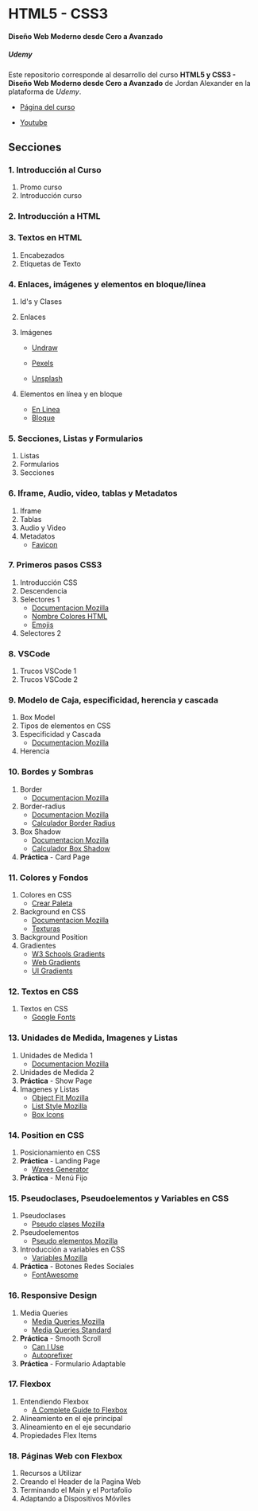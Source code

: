 # HTML5 - CSS3

#### Diseño Web Moderno desde Cero a Avanzado

##### Udemy

Este repositorio corresponde al desarrollo del curso **HTML5 y CSS3 - Diseño Web Moderno desde Cero a Avanzado** de Jordan Alexander en la plataforma de _Udemy_.

- [Página del curso](https://www.udemy.com/course/curso-diseno-web-moderno-desde-cero/)

- [Youtube](https://www.youtube.com/@AlexCGDesign)

## Secciones

### 1. Introducción al Curso

1. Promo curso
2. Introducción curso

### 2. Introducción a HTML

### 3. Textos en HTML

1.  Encabezados
1.  Etiquetas de Texto

### 4. Enlaces, imágenes y elementos en bloque/línea

1.  Id's y Clases
1.  Enlaces
1.  Imágenes

    - [Undraw](https://undraw.co/illustrations)

    - [Pexels](https://www.pexels.com/es-es/)
    - [Unsplash](https://unsplash.com/es)

1.  Elementos en línea y en bloque
    - [En Linea](https://developer.mozilla.org/es/docs/orphaned/Web/HTML/Inline_elements)
    - [Bloque](https://developer.mozilla.org/es/docs/Glossary/Block-level_content)

### 5. Secciones, Listas y Formularios

1.  Listas
1.  Formularios
1.  Secciones

### 6. Iframe, Audio, video, tablas y Metadatos

1. Iframe
1. Tablas
1. Audio y Video
1. Metadatos
   - [Favicon](https://favicon.io/favicon-converter/)

### 7. Primeros pasos CSS3

1. Introducción CSS
1. Descendencia
1. Selectores 1
   - [Documentacion Mozilla](https://developer.mozilla.org/es/docs/Web/CSS/CSS_Selectors)
   - [Nombre Colores HTML](https://htmlcolorcodes.com/es/nombres-de-los-colores/)
   - [Emojis](https://getemoji.com/)
1. Selectores 2

### 8. VSCode

1. Trucos VSCode 1
1. Trucos VSCode 2

### 9. Modelo de Caja, especificidad, herencia y cascada

1. Box Model
1. Tipos de elementos en CSS
1. Especificidad y Cascada
   - [Documentacion Mozilla](https://developer.mozilla.org/es/docs/Web/CSS/Specificity)
1. Herencia

### 10. Bordes y Sombras

1. Border
   - [Documentacion Mozilla](https://developer.mozilla.org/es/docs/Web/CSS/border-style)
1. Border-radius
   - [Documentacion Mozilla](https://developer.mozilla.org/en-US/docs/Web/CSS/border-radius)
   - [Calculador Border Radius](https://border-radius.com/)
1. Box Shadow
   - [Documentacion Mozilla](https://developer.mozilla.org/es/docs/Web/CSS/box-shadow)
   - [Calculador Box Shadow](https://www.cssmatic.com/box-shadow)
1. **Práctica** - Card Page

### 11. Colores y Fondos

1. Colores en CSS
   - [Crear Paleta](https://coolors.co/generate)
1. Background en CSS
   - [Documentacion Mozilla](https://developer.mozilla.org/es/docs/Web/CSS/background)
   - [Texturas](https://www.toptal.com/designers/subtlepatterns/)
1. Background Position
1. Gradientes
   - [W3 Schools Gradients](https://www.w3schools.com/colors/colors_gradient.asp)
   - [Web Gradients](https://webgradients.com/)
   - [UI Gradients](https://uigradients.com)

### 12. Textos en CSS

1. Textos en CSS
   - [Google Fonts](https://fonts.google.com/)

### 13. Unidades de Medida, Imagenes y Listas

1. Unidades de Medida 1
   - [Documentacion Mozilla](https://developer.mozilla.org/es/docs/Web/CSS/length)
1. Unidades de Medida 2
1. **Práctica** - Show Page
1. Imagenes y Listas
   - [Object Fit Mozilla](https://developer.mozilla.org/es/docs/Web/CSS/object-fit)
   - [List Style Mozilla](https://developer.mozilla.org/es/docs/Web/CSS/object-fit)
   - [Box Icons](https://boxicons.com/)

### 14. Position en CSS

1. Posicionamiento en CSS
1. **Práctica** - Landing Page
   - [Waves Generator](https://smooth.ie/blogs/news/svg-wavey-transitions-between-sections)
1. **Práctica** - Menú Fijo

### 15. Pseudoclases, Pseudoelementos y Variables en CSS

1. Pseudoclases
   - [Pseudo clases Mozilla](https://developer.mozilla.org/es/docs/Web/CSS/Pseudo-classes)
1. Pseudoelementos
   - [Pseudo elementos Mozilla](https://developer.mozilla.org/es/docs/Web/CSS/Pseudo-elements)
1. Introducción a variables en CSS
   - [Variables Mozilla](https://developer.mozilla.org/es/docs/Web/CSS/Using_CSS_custom_properties)
1. **Práctica** - Botones Redes Sociales
   - [FontAwesome](https://fontawesome.com/?from=io)

### 16. Responsive Design

1. Media Queries
   - [Media Queries Mozilla](https://developer.mozilla.org/es/docs/Web/CSS/CSS_media_queries/Using_media_queries)
   - [Media Queries Standard](https://css-tricks.com/snippets/css/media-queries-for-standard-devices/)
1. **Práctica** - Smooth Scroll
   - [Can I Use](https://caniuse.com/)
   - [Autoprefixer](https://autoprefixer.github.io/)
1. **Práctica** - Formulario Adaptable

### 17. Flexbox

1. Entendiendo Flexbox
   - [A Complete Guide to Flexbox](https://css-tricks.com/snippets/css/a-guide-to-flexbox/)
1. Alineamiento en el eje principal
1. Alineamiento en el eje secundario
1. Propiedades Flex Items

### 18. Páginas Web con Flexbox

1. Recursos a Utilizar
1. Creando el Header de la Pagina Web
1. Terminando el Main y el Portafolio
1. Adaptando a Dispositivos Móviles
